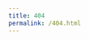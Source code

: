 ```yaml
---
title: 404
permalink: /404.html
---
```


<script type="text/javascript" src="//qzonestyle.gtimg.cn/qzone/hybrid/app/404/search_children.js" charset="utf-8"></script>
